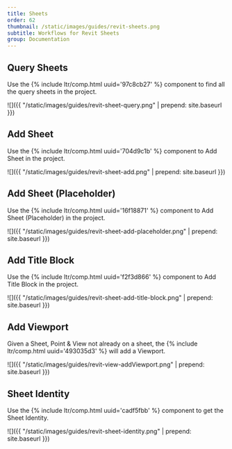```yaml
---
title: Sheets
order: 62
thumbnail: /static/images/guides/revit-sheets.png
subtitle: Workflows for Revit Sheets
group: Documentation
---
```


## Query Sheets

Use the {% include ltr/comp.html uuid='97c8cb27' %} component to find all the  query sheets in the project.

![]({{ "/static/images/guides/revit-sheet-query.png" | prepend: site.baseurl }})

## Add Sheet

Use the {% include ltr/comp.html uuid='704d9c1b' %} component to Add Sheet in the project.

![]({{ "/static/images/guides/revit-sheet-add.png" | prepend: site.baseurl }})

## Add Sheet (Placeholder)

Use the {% include ltr/comp.html uuid='16f18871' %} component to Add Sheet (Placeholder) in the project.

![]({{ "/static/images/guides/revit-sheet-add-placeholder.png" | prepend: site.baseurl }})

## Add Title Block

Use the {% include ltr/comp.html uuid='f2f3d866' %} component to Add Title Block in the project.

![]({{ "/static/images/guides/revit-sheet-add-title-block.png" | prepend: site.baseurl }})

## Add Viewport

Given a Sheet, Point & View not already on a sheet, the {% include ltr/comp.html uuid='493035d3' %} will add a Viewport. 

![]({{ "/static/images/guides/revit-view-addViewport.png" | prepend: site.baseurl }})

## Sheet Identity

Use the {% include ltr/comp.html uuid='cadf5fbb' %} component to get the Sheet Identity.

![]({{ "/static/images/guides/revit-sheet-identity.png" | prepend: site.baseurl }})

